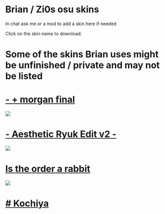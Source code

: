 # Brian / Zi0s osu skins 
In chat ask me or a mod to add a skin here if needed

Click on the skin name to download.
# Some of the skins Brian uses might be unfinished / private and may not be listed

# [- + morgan final](https://www.dropbox.com/s/n2h9amk8emolsfu/-%20%2B%20morgan%20final.osk?dl=0)
![](https://osu.ppy.sh/ss/13028819)

# [- Aesthetic Ryuk Edit v2 -](https://www.dropbox.com/s/c0a5799ffr1ytzq/-%20Aesthetic%20RyuK%20Edit%20v2%20-.osk?dl=0)
![](https://osu.ppy.sh/ss/12991191)

# [Is the order a rabbit](https://circle-people.com/wp-content/Skins/Jot_bab/jot_bab%202017-12-08.osk) 
![](https://osu.ppy.sh/ss/11775802)

# [# Kochiya](https://drive.google.com/file/d/1YcwaNpadW9P57EPqJtZ5MTRThayk12Nk/view)
